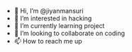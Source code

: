 - 👋 Hi, I’m @jiyanmansuri
- 👀 I’m interested in hacking
- 🌱 I’m currently learning project
- 💞️ I’m looking to collaborate on coding
- 📫 How to reach me up


<!---
jiyanmansuri/jiyanmansuri is a ✨ special ✨ repository because its `README.md` (this file) appears on your GitHub profile.
You can click the Preview link to take a look at your changes.
--->
